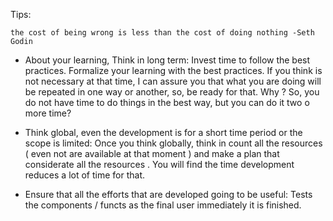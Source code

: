 Tips:

` the cost of being wrong is less than the cost of doing nothing -Seth Godin `

* About your learning, Think in long term: Invest time to follow the best practices.
Formalize your learning with the best practices. 
If you think is not necessary at that time, I can  assure you that what you are doing will be repeated in one way or another, so, be ready for that. Why ? So, you do not have time to do things in the best way, but you can do it two o more time? 

* Think global, even the development is for a short time period 
or the scope is limited:
Once you think globally, 
think in count all the resources ( even not are available at that moment )
and make a plan that considerate all the resources . 
You will find the time development reduces a lot of time for that.

* Ensure that all the efforts that are developed going to be useful:
Tests the components / functs as the final user immediately it is finished.
